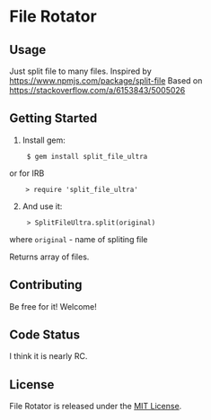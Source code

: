 # File Rotator

## Usage

Just split file to many files.
Inspired by https://www.npmjs.com/package/split-file
Based on https://stackoverflow.com/a/6153843/5005026

## Getting Started

1. Install gem:

        $ gem install split_file_ultra

or for IRB

        > require 'split_file_ultra'

2. And use it:

        > SplitFileUltra.split(original)

where
`original` - name of spliting file

Returns array of files.


## Contributing

Be free for it! Welcome!

## Code Status

I think it is nearly RC.

## License

File Rotator is released under the [MIT License](https://opensource.org/licenses/MIT).
